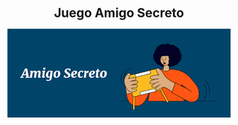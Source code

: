 <h1 align="center"> Juego Amigo Secreto </h1>

![portada juego "Amigo Secreto"](assets/amigo-secreto-portada.png)
